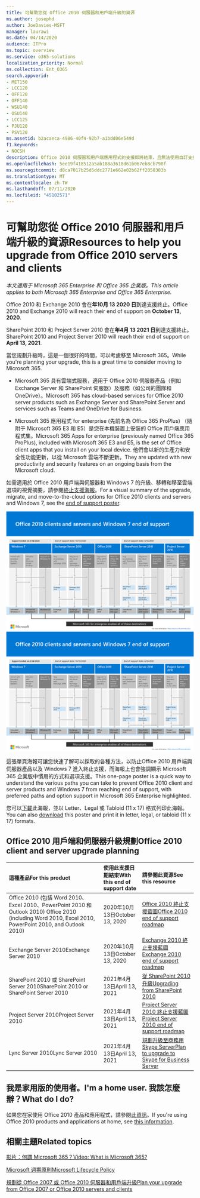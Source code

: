 ```yaml
---
title: 可幫助您從 Office 2010 伺服器和用戶端升級的資源
ms.author: josephd
author: JoeDavies-MSFT
manager: laurawi
ms.date: 04/14/2020
audience: ITPro
ms.topic: overview
ms.service: o365-solutions
localization_priority: Normal
ms.collection: Ent_O365
search.appverid:
- MET150
- LCC120
- OFF120
- OFF140
- WSU140
- OSU140
- LCC125
- PJU120
- PSV120
ms.assetid: b2acaeca-4986-40f4-92b7-a1bdd06e549d
f1.keywords:
- NOCSH
description: Office 2010 伺服器和用戶端應用程式的支援即將結束，且無法使用自訂支援協定。 請使用本文立即開始規劃升級。
ms.openlocfilehash: 5ee19f418512a5ab188a3618d61b067eb8cb790f
ms.sourcegitcommit: d8ca7017b25d5ddc2771e662e02b62ff2058383b
ms.translationtype: MT
ms.contentlocale: zh-TW
ms.lasthandoff: 07/11/2020
ms.locfileid: "45102571"
---
```

# <a name="resources-to-help-you-upgrade-from-office-2010-servers-and-clients"></a><span data-ttu-id="60db7-104">可幫助您從 Office 2010 伺服器和用戶端升級的資源</span><span class="sxs-lookup"><span data-stu-id="60db7-104">Resources to help you upgrade from Office 2010 servers and clients</span></span>

<span data-ttu-id="60db7-105">*本文適用于 Microsoft 365 Enterprise 和 Office 365 企業版。*</span><span class="sxs-lookup"><span data-stu-id="60db7-105">*This article applies to both Microsoft 365 Enterprise and Office 365 Enterprise.*</span></span>

<span data-ttu-id="60db7-106">Office 2010 和 Exchange 2010 會在**年10月 13 2020 日**到達支援終止。</span><span class="sxs-lookup"><span data-stu-id="60db7-106">Office 2010 and Exchange 2010 will reach their end of support on **October 13, 2020**.</span></span> 

<span data-ttu-id="60db7-107">SharePoint 2010 和 Project Server 2010 會在**年4月 13 2021 日**到達支援終止。</span><span class="sxs-lookup"><span data-stu-id="60db7-107">SharePoint 2010 and Project Server 2010 will reach their end of support on **April 13, 2021**.</span></span>

<span data-ttu-id="60db7-108">當您規劃升級時，這是一個很好的時間，可以考慮移至 Microsoft 365。</span><span class="sxs-lookup"><span data-stu-id="60db7-108">While you're planning your upgrade, this is a great time to consider moving to Microsoft 365.</span></span> 

- <span data-ttu-id="60db7-109">Microsoft 365 具有雲端式服務，適用于 Office 2010 伺服器產品（例如 Exchange Server 和 SharePoint 伺服器）及服務（如公司的團隊和 OneDrive）。</span><span class="sxs-lookup"><span data-stu-id="60db7-109">Microsoft 365 has cloud-based services for Office 2010 server products such as Exchange Server and SharePoint Server and services such as Teams and OneDrive for Business.</span></span> 

- <span data-ttu-id="60db7-110">Microsoft 365 應用程式 for enterprise (先前名為 Office 365 ProPlus) （隨附于 Microsoft 365 E3 和 E5）是您在本機裝置上安裝的 Office 用戶端應用程式集。</span><span class="sxs-lookup"><span data-stu-id="60db7-110">Microsoft 365 Apps for enterprise (previously named Office 365 ProPlus), included with Microsoft 365 E3 and E5, is the set of Office client apps that you install on your local device.</span></span> <span data-ttu-id="60db7-111">他們會以新的生產力和安全性功能更新，以從 Microsoft 雲端不斷更新。</span><span class="sxs-lookup"><span data-stu-id="60db7-111">They are updated with new productivity and security features on an ongoing basis from the Microsoft cloud.</span></span>

<span data-ttu-id="60db7-112">如需適用於 Office 2010 用戶端與伺服器和 Windows 7 的升級、移轉和移至雲端選項的視覺摘要，請參閱[終止支援海報](./downloads/Office2010Windows7EndOfSupport.pdf)。</span><span class="sxs-lookup"><span data-stu-id="60db7-112">For a visual summary of the upgrade, migrate, and move-to-the-cloud options for Office 2010 clients and servers and Windows 7, see the [end of support poster](./downloads/Office2010Windows7EndOfSupport.pdf).</span></span>

<span data-ttu-id="60db7-113">[![Office 2010 用戶端與伺服器和 Windows 7 終止支援海報的影像](./media/upgrade-from-office-2010-servers-and-products/office2010-windows7-end-of-support.png)](./downloads/Office2010Windows7EndOfSupport.pdf)</span><span class="sxs-lookup"><span data-stu-id="60db7-113">[![Image for the end of support for Office 2010 clients and servers and Windows 7 poster](./media/upgrade-from-office-2010-servers-and-products/office2010-windows7-end-of-support.png)](./downloads/Office2010Windows7EndOfSupport.pdf)</span></span>

<span data-ttu-id="60db7-114">這張單頁海報可讓您快速了解可以採取的各種方法，以防止Office 2010 用戶端與伺服器產品以及 Windows 7 進入終止支援，而海報上也會強調顯示 Microsoft 365 企業版中慣用的方式和選項支援。</span><span class="sxs-lookup"><span data-stu-id="60db7-114">This one-page poster is a quick way to understand the various paths you can take to prevent Office 2010 client and server products and Windows 7 from reaching end of support, with preferred paths and option support in Microsoft 365 Enterprise highlighted.</span></span>

<span data-ttu-id="60db7-115">您可以[下載](https://github.com/MicrosoftDocs/microsoft-365-docs/raw/public/microsoft-365/media/migration-microsoft-365-enterprise-workload/Office2010Windows7EndOfSupport.pdf)此海報，並以 Letter、Legal 或 Tabloid (11 x 17) 格式列印此海報。</span><span class="sxs-lookup"><span data-stu-id="60db7-115">You can also [download](https://github.com/MicrosoftDocs/microsoft-365-docs/raw/public/microsoft-365/media/migration-microsoft-365-enterprise-workload/Office2010Windows7EndOfSupport.pdf) this poster and print it in letter, legal, or tabloid (11 x 17) formats.</span></span>
      
## <a name="office-2010-client-and-server-upgrade-planning"></a><span data-ttu-id="60db7-116">Office 2010 用戶端和伺服器升級規劃</span><span class="sxs-lookup"><span data-stu-id="60db7-116">Office 2010 client and server upgrade planning</span></span>
  
|<span data-ttu-id="60db7-117">**這種產品**</span><span class="sxs-lookup"><span data-stu-id="60db7-117">**For this product**</span></span>|<span data-ttu-id="60db7-118">**使用此支援日期結束**</span><span class="sxs-lookup"><span data-stu-id="60db7-118">**With this end of support date**</span></span>|<span data-ttu-id="60db7-119">**請參閱此資源**</span><span class="sxs-lookup"><span data-stu-id="60db7-119">**See this resource**</span></span>|
|:-----|:-----|:-----|
|<span data-ttu-id="60db7-120">Office 2010 (包括 Word 2010、Excel 2010、PowerPoint 2010 和 Outlook 2010) </span><span class="sxs-lookup"><span data-stu-id="60db7-120">Office 2010 (including Word 2010, Excel 2010, PowerPoint 2010, and Outlook 2010)</span></span>  <br/> | <span data-ttu-id="60db7-121">2020年10月13日</span><span class="sxs-lookup"><span data-stu-id="60db7-121">October 13, 2020</span></span> |[<span data-ttu-id="60db7-122">Office 2010 終止支援藍圖</span><span class="sxs-lookup"><span data-stu-id="60db7-122">Office 2010 end of support roadmap</span></span>](https://docs.microsoft.com/DeployOffice/office-2010-end-support-roadmap) <br/> |
|<span data-ttu-id="60db7-123">Exchange Server 2010</span><span class="sxs-lookup"><span data-stu-id="60db7-123">Exchange Server 2010</span></span>  <br/> | <span data-ttu-id="60db7-124">2020年10月13日</span><span class="sxs-lookup"><span data-stu-id="60db7-124">October 13, 2020</span></span>  |[<span data-ttu-id="60db7-125">Exchange 2010 終止支援藍圖</span><span class="sxs-lookup"><span data-stu-id="60db7-125">Exchange 2010 end of support roadmap</span></span>](exchange-2010-end-of-support.md) <br/> |
|<span data-ttu-id="60db7-126">SharePoint 2010 或 SharePoint Server 2010</span><span class="sxs-lookup"><span data-stu-id="60db7-126">SharePoint 2010 or SharePoint Server 2010</span></span>  <br/> | <span data-ttu-id="60db7-127">2021年4月13日</span><span class="sxs-lookup"><span data-stu-id="60db7-127">April 13, 2021</span></span> |[<span data-ttu-id="60db7-128">從 SharePoint 2010 升級</span><span class="sxs-lookup"><span data-stu-id="60db7-128">Upgrading from SharePoint 2010</span></span>](upgrade-from-sharepoint-2010.md) <br/> |
|<span data-ttu-id="60db7-129">Project Server 2010</span><span class="sxs-lookup"><span data-stu-id="60db7-129">Project Server 2010</span></span> <br/> | <span data-ttu-id="60db7-130">2021年4月13日</span><span class="sxs-lookup"><span data-stu-id="60db7-130">April 13, 2021</span></span> | [<span data-ttu-id="60db7-131">Project Server 2010 終止支援藍圖</span><span class="sxs-lookup"><span data-stu-id="60db7-131">Project Server 2010 end of support roadmap</span></span>](project-server-2010-end-of-support.md) <br/> |
|<span data-ttu-id="60db7-132">Lync Server 2010</span><span class="sxs-lookup"><span data-stu-id="60db7-132">Lync Server 2010</span></span> <br/> | <span data-ttu-id="60db7-133">2021年4月13日</span><span class="sxs-lookup"><span data-stu-id="60db7-133">April 13, 2021</span></span> | [<span data-ttu-id="60db7-134">規劃升級至商務用 Skype Server</span><span class="sxs-lookup"><span data-stu-id="60db7-134">Plan to upgrade to Skype for Business Server</span></span>](https://docs.microsoft.com/skypeforbusiness/plan-your-deployment/upgrade) <br/> |
    
## <a name="im-a-home-user-what-do-i-do"></a><span data-ttu-id="60db7-135">我是家用版的使用者。</span><span class="sxs-lookup"><span data-stu-id="60db7-135">I'm a home user.</span></span> <span data-ttu-id="60db7-136">我該怎麼辦？</span><span class="sxs-lookup"><span data-stu-id="60db7-136">What do I do?</span></span>

<span data-ttu-id="60db7-137">如果您在家使用 Office 2010 產品和應用程式，請參閱[此資訊](plan-upgrade-previous-versions-office.md#im-a-home-user-what-do-i-do)。</span><span class="sxs-lookup"><span data-stu-id="60db7-137">If you're using Office 2010 products and applications at home, see [this information](plan-upgrade-previous-versions-office.md#im-a-home-user-what-do-i-do).</span></span>

## <a name="related-topics"></a><span data-ttu-id="60db7-138">相關主題</span><span class="sxs-lookup"><span data-stu-id="60db7-138">Related topics</span></span>

[<span data-ttu-id="60db7-139">影片：何謂 Microsoft 365？</span><span class="sxs-lookup"><span data-stu-id="60db7-139">Video: What is Microsoft 365?</span></span>](https://support.office.com/article/847caf12-2589-452c-8aca-1c009797678b.aspx)
  
[<span data-ttu-id="60db7-140">Microsoft 週期原則</span><span class="sxs-lookup"><span data-stu-id="60db7-140">Microsoft Lifecycle Policy</span></span>](https://go.microsoft.com/fwlink/?linkid=865200)

[<span data-ttu-id="60db7-141">規劃從 Office 2007 或 Office 2010 伺服器和用戶端升級</span><span class="sxs-lookup"><span data-stu-id="60db7-141">Plan your upgrade from Office 2007 or Office 2010 servers and clients</span></span>](plan-upgrade-previous-versions-office.md)

